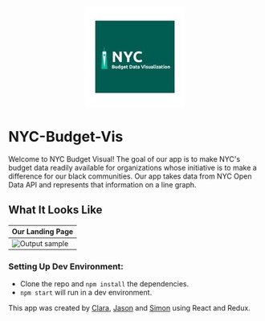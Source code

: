 <p align="center">
  <img src="./public/darker_logo.jpg">
</p>

# NYC-Budget-Vis

Welcome to NYC Budget Visual! The goal of our app is to make NYC's budget data readily available for organizations whose initiative is to make a difference for our black communities. Our app takes data from NYC Open Data API and represents that information on a line graph.

## What It Looks Like

|     Our Landing Page                 
| ------------------------- |
| ![Output sample](public/home_page.gif)| 

### Setting Up Dev Environment:

- Clone the repo and `npm install` the dependencies.
- `npm start` will run in a dev environment.

This app was created by [Clara](https://github.com/CEsGutierrez), [Jason](https://github.com/cho-jason) and [Simon](https://github.com/SimonGutierrez) using React and Redux. 